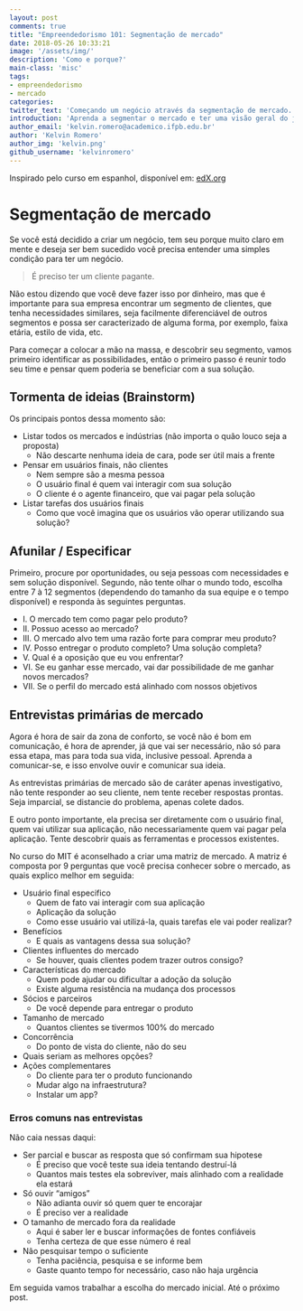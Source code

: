 ```yaml
---
layout: post
comments: true
title: "Empreendedorismo 101: Segmentação de mercado"
date: 2018-05-26 10:33:21
image: '/assets/img/'
description: 'Como e porque?'
main-class: 'misc'
tags:
- empreendedorismo
- mercado
categories:
twitter_text: 'Começando um negócio através da segmentação de mercado.'
introduction: 'Aprenda a segmentar o mercado e ter uma visão geral do jogo para o qual você vai entrar.'
author_email: 'kelvin.romero@academico.ifpb.edu.br'
author: 'Kelvin Romero'
author_img: 'kelvin.png'
github_username: 'kelvinromero'
---
```


<!-- Links -->
[EDX_COURSE]:https://www.edx.org/course/entrepreneurship-101-quien-es-tu-cliente-mitx-15-390-1x-1

<!-- Content -->
Inspirado pelo curso em espanhol, disponível em: [edX.org][EDX_COURSE]

# Segmentação de mercado

Se você está decidido a criar um negócio, tem seu porque muito claro em mente e deseja ser bem sucedido você precisa entender uma simples condição para ter um negócio.

> É preciso ter um cliente pagante.

Não estou dizendo que você deve fazer isso por dinheiro, mas que é importante para sua empresa encontrar um segmento de clientes, que tenha necessidades similares, seja facilmente diferenciável de outros segmentos e possa ser caracterizado de alguma forma, por exemplo, faixa etária, estilo de vida, etc.

Para começar a colocar a mão na massa, e descobrir seu segmento, vamos primeiro identificar as possibilidades, então o primeiro passo é reunir todo seu time e pensar quem poderia se beneficiar com a sua solução.

## Tormenta de ideias (Brainstorm)

Os principais pontos dessa momento são:

- Listar todos os mercados e indústrias (não importa o quão louco seja a proposta)
  - Não descarte nenhuma ideia de cara, pode ser útil mais a frente
- Pensar em usuários finais, não clientes
  - Nem sempre são a mesma pessoa
  - O usuário final é quem vai interagir com sua solução
  - O cliente é o agente financeiro, que vai pagar pela solução
- Listar tarefas dos usuários finais
  - Como que você imagina que os usuários vão operar utilizando sua solução?

## Afunilar / Especificar

Primeiro, procure por oportunidades, ou seja pessoas com necessidades e sem solução disponível. Segundo, não tente olhar o mundo todo, escolha entre 7 à 12 segmentos (dependendo do tamanho da sua equipe e o tempo disponível) e responda às seguintes perguntas.

  - I. O mercado tem como pagar pelo produto?
  - II. Possuo acesso ao mercado?
  - III. O mercado alvo tem uma razão forte para comprar meu produto?
  - IV. Posso entregar o produto completo? Uma solução completa?
  - V. Qual é a oposição que eu vou enfrentar?
  - VI. Se eu ganhar esse mercado, vai dar possibilidade de me ganhar novos mercados?
  - VII. Se o perfil do mercado está alinhado com nossos objetivos

## Entrevistas primárias de mercado

Agora é hora de sair da zona de conforto, se você não é bom em comunicação, é hora de aprender, já que vai ser necessário, não só para essa etapa, mas para toda sua vida, inclusive pessoal. Aprenda a comunicar-se, e isso envolve ouvir e comunicar sua ideia.

As entrevistas primárias de mercado são de caráter apenas investigativo, não tente responder ao seu cliente, nem tente receber respostas prontas. Seja imparcial, se distancie do problema, apenas colete dados.

E outro ponto importante, ela precisa ser diretamente com o usuário final, quem vai utilizar sua aplicação, não necessariamente quem vai pagar pela aplicação. Tente descobrir quais as ferramentas e processos existentes.

No curso do MIT é aconselhado a criar uma matriz de mercado. A matriz é composta por 9 perguntas que você precisa conhecer sobre o mercado, as quais explico melhor em seguida:

- Usuário final especifico
  - Quem de fato vai interagir com sua aplicação
  - Aplicação da solução
  - Como esse usuário vai utilizá-la, quais tarefas ele vai poder realizar?
- Benefícios
  - E quais as vantagens dessa sua solução?
- Clientes influentes do mercado
  - Se houver, quais clientes podem trazer outros consigo?
- Características do mercado
  - Quem pode ajudar ou dificultar a adoção da solução
  - Existe alguma resistência na mudança dos processos
- Sócios e parceiros
  - De você depende para entregar o produto
- Tamanho de mercado
  - Quantos clientes se tivermos 100% do mercado
- Concorrência
  - Do ponto de vista do cliente, não do seu
- Quais seriam as melhores opções?
- Ações complementares
  - Do cliente para ter o produto funcionando
  - Mudar algo na infraestrutura?
  - Instalar um app?

### Erros comuns nas entrevistas
Não caia nessas daqui:
- Ser parcial e buscar as resposta que só confirmam sua hipotese
  - É preciso que você teste sua ideia tentando destruí-lá
  - Quantos mais testes ela sobreviver, mais alinhado com a realidade ela estará
- Só ouvir “amigos”
  - Não adianta ouvir só quem quer te encorajar
  - É preciso ver a realidade
- O tamanho de mercado fora da realidade
  - Aqui é saber ler e buscar informações de fontes confiáveis
  - Tenha certeza de que esse número é real
- Não pesquisar tempo o suficiente
  - Tenha paciência, pesquisa e se informe bem
  - Gaste quanto tempo for necessário, caso não haja urgência

Em seguida vamos trabalhar a escolha do mercado inicial. Até o próximo post.
